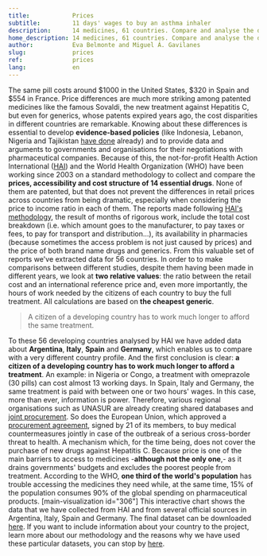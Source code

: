 ```yaml
---
title:            Prices
subtitle:         11 days' wages to buy an asthma inhaler
description:      14 medicines, 61 countries. Compare and analyse the differences between them
home_description: 14 medicines, 61 countries. Compare and analyse the differences between them
author:           Eva Belmonte and Miguel Á. Gavilanes
slug:             prices
ref:              prices
lang:             en
---
```


The same pill costs around $1000 in the United States, $320 in Spain and $554 in France. Price differences are much more striking among patented medicines like the famous Sovaldi, the new treatment against Hepatitis C, but even for generics, whose patents expired years ago, the cost disparities in different countries are remarkable. Knowing about these differences is essential to develop **evidence-based policies** (like Indonesia, Lebanon, Nigeria and Tajikistan [have done](http://www.who.int/medicines/areas/access/OMS_Medicine_prices.pdf) already) and to provide data and arguments to governments and organisations for their negotiations with pharmaceutical companies. Because of this, the not-for-profit Health Action International ([HAI](http://www.haiweb.org/)) and the World Health Organization (WHO) have been working since 2003 on a standard methodology to collect and compare the **prices, accessibility and cost structure of 14 essential drugs**. None of them are patented, but that does not prevent the differences in retail prices across countries from being dramatic, especially when considering the price to income ratio in each of them. The reports made following [HAI's methodology](http://www.who.int/medicines/areas/access/OMS_Medicine_prices.pdf), the result of months of rigorous work, include the total cost breakdown (i.e. which amount goes to the manufacturer, to pay taxes or fees, to pay for transport and distribution...), its availability in pharmacies (because sometimes the access problem is not just caused by prices) and the price of both brand name drugs and generics. From this valuable set of reports we've extracted data for 56 countries. In order to to make comparisons between different studies, despite them having been made in different years, we look at **two relative values**: the ratio between the retail cost and an international reference price and, even more importantly, the hours of work needed by the citizens of each country to buy the full treatment. All calculations are based on **the cheapest generic**.

> A citizen of a developing country has to work much longer to afford the same treatment.

To these 56 developing countries analysed by HAI we have added data about **Argentina**, **Italy**, **Spain** and **Germany**, which enables us to compare with a very different country profile. And the first conclusion is clear: **a citizen of a developing country has to work much longer to afford a treatment**. An example: in Nigeria or Congo, a treatment with omeprazole (30 pills) can cost almost 13 working days. In Spain, Italy and Germany, the same treatment is paid with between one or two hours' wages. In this case, more than ever, information is power. Therefore, various regional organisations such as UNASUR are already creating shared databases and [joint procurement](http://www.brasil.gov.br/saude/2015/06/paises-do-mercosul-se-unem-para-adquirir-medicamentos-de-alto-custo). So does the European Union, which approved a [procurement agreement](http://ec.europa.eu/health/preparedness_response/joint_procurement/index_en.htm), signed by 21 of its members, to buy medical countermeasures jointly in case of the outbreak of a serious cross-border threat to health. A mechanism which, for the time being, does not cover the purchase of new drugs against Hepatitis C. Because price is one of the main barriers to access to medicines -**although not the only one**,- as it drains governments' budgets and excludes the poorest people from treatment. According to the WHO, **one third of the world's population** has trouble accessing the medicines they need while, at the same time, 15% of the population consumes 90% of the global spending on pharmaceutical products. <a name="viz"></a>[main-visualization id="306"] This interactive chart shows the data that we have collected from HAI and from several official sources in Argentina, Italy, Spain and Germany. The final dataset can be downloaded [here](https://docs.google.com/spreadsheets/d/1ksuDMT-B0Y0VwpmRlW4b94GUna9NWkFCph96LNVfgTA/edit?usp=sharing). If you want to include information about your country to the project, learn more about our methodology and the reasons why we have used these particular datasets, you can stop by [here](/en/nosotros).
